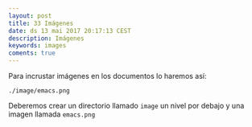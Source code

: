 ```yaml
---
layout: post
title: 33 Imágenes
date: ds 13 mai 2017 20:17:13 CEST 
description: Imágenes 
keywords: images
coments: true
---
```


Para incrustar imágenes en los documentos lo haremos así:

```
./image/emacs.png
```

Deberemos crear un directorio llamado `image` un nivel por debajo y una imagen llamada `emacs.png`
